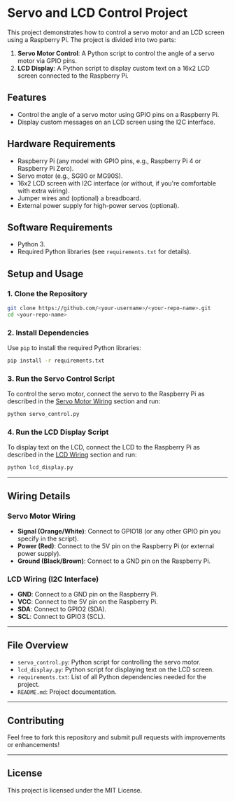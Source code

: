# Servo and LCD Control Project

This project demonstrates how to control a servo motor and an LCD screen using a Raspberry Pi. The project is divided into two parts:
1. **Servo Motor Control**: A Python script to control the angle of a servo motor via GPIO pins.
2. **LCD Display**: A Python script to display custom text on a 16x2 LCD screen connected to the Raspberry Pi.

## Features
- Control the angle of a servo motor using GPIO pins on a Raspberry Pi.
- Display custom messages on an LCD screen using the I2C interface.

## Hardware Requirements
- Raspberry Pi (any model with GPIO pins, e.g., Raspberry Pi 4 or Raspberry Pi Zero).
- Servo motor (e.g., SG90 or MG90S).
- 16x2 LCD screen with I2C interface (or without, if you're comfortable with extra wiring).
- Jumper wires and (optional) a breadboard.
- External power supply for high-power servos (optional).

## Software Requirements
- Python 3.
- Required Python libraries (see `requirements.txt` for details).

## Setup and Usage

### **1. Clone the Repository**
```bash
git clone https://github.com/<your-username>/<your-repo-name>.git
cd <your-repo-name>
```

### **2. Install Dependencies**
Use `pip` to install the required Python libraries:
```bash
pip install -r requirements.txt
```

### **3. Run the Servo Control Script**
To control the servo motor, connect the servo to the Raspberry Pi as described in the [Servo Motor Wiring](#servo-motor-wiring) section and run:
```bash
python servo_control.py
```

### **4. Run the LCD Display Script**
To display text on the LCD, connect the LCD to the Raspberry Pi as described in the [LCD Wiring](#lcd-wiring) section and run:
```bash
python lcd_display.py
```

---

## Wiring Details

### **Servo Motor Wiring**
- **Signal (Orange/White)**: Connect to GPIO18 (or any other GPIO pin you specify in the script).
- **Power (Red)**: Connect to the 5V pin on the Raspberry Pi (or external power supply).
- **Ground (Black/Brown)**: Connect to a GND pin on the Raspberry Pi.

### **LCD Wiring (I2C Interface)**
- **GND**: Connect to a GND pin on the Raspberry Pi.
- **VCC**: Connect to the 5V pin on the Raspberry Pi.
- **SDA**: Connect to GPIO2 (SDA).
- **SCL**: Connect to GPIO3 (SCL).

---

## File Overview
- `servo_control.py`: Python script for controlling the servo motor.
- `lcd_display.py`: Python script for displaying text on the LCD screen.
- `requirements.txt`: List of all Python dependencies needed for the project.
- `README.md`: Project documentation.

---

## Contributing
Feel free to fork this repository and submit pull requests with improvements or enhancements!

---

## License
This project is licensed under the MIT License.
